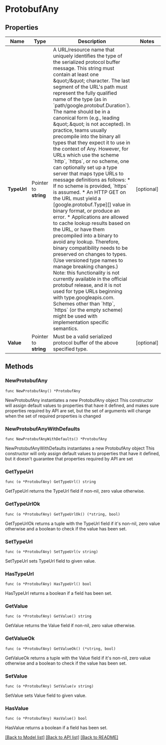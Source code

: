 # ProtobufAny

## Properties

Name | Type | Description | Notes
------------ | ------------- | ------------- | -------------
**TypeUrl** | Pointer to **string** | A URL/resource name that uniquely identifies the type of the serialized protocol buffer message. This string must contain at least one \&quot;/\&quot; character. The last segment of the URL&#39;s path must represent the fully qualified name of the type (as in &#x60;path/google.protobuf.Duration&#x60;). The name should be in a canonical form (e.g., leading \&quot;.\&quot; is not accepted).  In practice, teams usually precompile into the binary all types that they expect it to use in the context of Any. However, for URLs which use the scheme &#x60;http&#x60;, &#x60;https&#x60;, or no scheme, one can optionally set up a type server that maps type URLs to message definitions as follows:  * If no scheme is provided, &#x60;https&#x60; is assumed. * An HTTP GET on the URL must yield a [google.protobuf.Type][]   value in binary format, or produce an error. * Applications are allowed to cache lookup results based on the   URL, or have them precompiled into a binary to avoid any   lookup. Therefore, binary compatibility needs to be preserved   on changes to types. (Use versioned type names to manage   breaking changes.)  Note: this functionality is not currently available in the official protobuf release, and it is not used for type URLs beginning with type.googleapis.com.  Schemes other than &#x60;http&#x60;, &#x60;https&#x60; (or the empty scheme) might be used with implementation specific semantics. | [optional] 
**Value** | Pointer to **string** | Must be a valid serialized protocol buffer of the above specified type. | [optional] 

## Methods

### NewProtobufAny

`func NewProtobufAny() *ProtobufAny`

NewProtobufAny instantiates a new ProtobufAny object
This constructor will assign default values to properties that have it defined,
and makes sure properties required by API are set, but the set of arguments
will change when the set of required properties is changed

### NewProtobufAnyWithDefaults

`func NewProtobufAnyWithDefaults() *ProtobufAny`

NewProtobufAnyWithDefaults instantiates a new ProtobufAny object
This constructor will only assign default values to properties that have it defined,
but it doesn't guarantee that properties required by API are set

### GetTypeUrl

`func (o *ProtobufAny) GetTypeUrl() string`

GetTypeUrl returns the TypeUrl field if non-nil, zero value otherwise.

### GetTypeUrlOk

`func (o *ProtobufAny) GetTypeUrlOk() (*string, bool)`

GetTypeUrlOk returns a tuple with the TypeUrl field if it's non-nil, zero value otherwise
and a boolean to check if the value has been set.

### SetTypeUrl

`func (o *ProtobufAny) SetTypeUrl(v string)`

SetTypeUrl sets TypeUrl field to given value.

### HasTypeUrl

`func (o *ProtobufAny) HasTypeUrl() bool`

HasTypeUrl returns a boolean if a field has been set.

### GetValue

`func (o *ProtobufAny) GetValue() string`

GetValue returns the Value field if non-nil, zero value otherwise.

### GetValueOk

`func (o *ProtobufAny) GetValueOk() (*string, bool)`

GetValueOk returns a tuple with the Value field if it's non-nil, zero value otherwise
and a boolean to check if the value has been set.

### SetValue

`func (o *ProtobufAny) SetValue(v string)`

SetValue sets Value field to given value.

### HasValue

`func (o *ProtobufAny) HasValue() bool`

HasValue returns a boolean if a field has been set.


[[Back to Model list]](../README.md#documentation-for-models) [[Back to API list]](../README.md#documentation-for-api-endpoints) [[Back to README]](../README.md)


